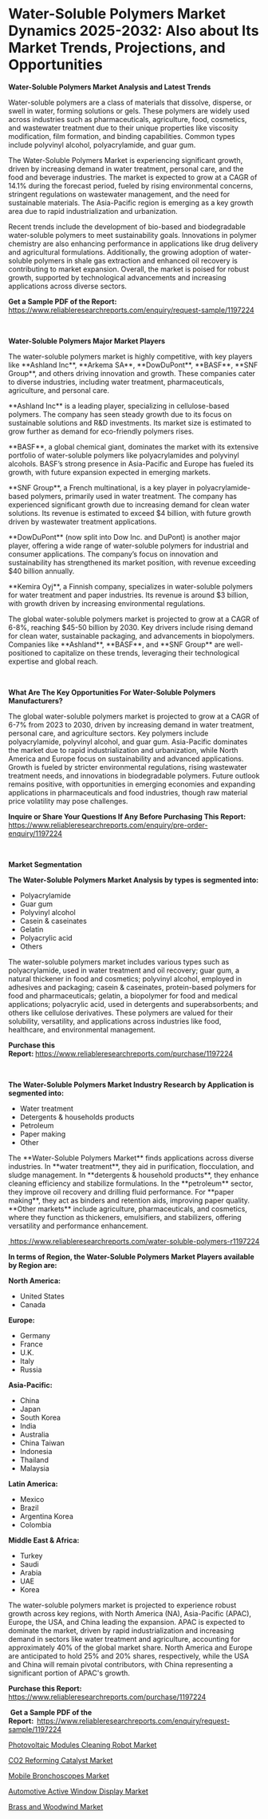 <p><h1>Water-Soluble Polymers Market Dynamics 2025-2032: Also about Its Market Trends, Projections, and Opportunities</h1></p><p><strong>Water-Soluble Polymers Market Analysis and Latest Trends</strong></p>
<p><p>Water-soluble polymers are a class of materials that dissolve, disperse, or swell in water, forming solutions or gels. These polymers are widely used across industries such as pharmaceuticals, agriculture, food, cosmetics, and wastewater treatment due to their unique properties like viscosity modification, film formation, and binding capabilities. Common types include polyvinyl alcohol, polyacrylamide, and guar gum.</p><p>The Water-Soluble Polymers Market is experiencing significant growth, driven by increasing demand in water treatment, personal care, and the food and beverage industries. The market is expected to grow at a CAGR of 14.1% during the forecast period, fueled by rising environmental concerns, stringent regulations on wastewater management, and the need for sustainable materials. The Asia-Pacific region is emerging as a key growth area due to rapid industrialization and urbanization.</p><p>Recent trends include the development of bio-based and biodegradable water-soluble polymers to meet sustainability goals. Innovations in polymer chemistry are also enhancing performance in applications like drug delivery and agricultural formulations. Additionally, the growing adoption of water-soluble polymers in shale gas extraction and enhanced oil recovery is contributing to market expansion. Overall, the market is poised for robust growth, supported by technological advancements and increasing applications across diverse sectors.</p></p>
<p><strong>Get a Sample PDF of the Report:&nbsp;</strong> <a href="https://www.reliableresearchreports.com/enquiry/request-sample/1197224?utm_campaign=24&utm_medium=2&utm_source=Github&utm_content=ia&utm_term=29012025&utm_id=water-soluble-polymers">https://www.reliableresearchreports.com/enquiry/request-sample/1197224</a></p>
<p>&nbsp;</p>
<p><strong>Water-Soluble Polymers Major Market Players</strong></p>
<p><p>The water-soluble polymers market is highly competitive, with key players like **Ashland Inc**, **Arkema SA**, **DowDuPont**, **BASF**, **SNF Group**, and others driving innovation and growth. These companies cater to diverse industries, including water treatment, pharmaceuticals, agriculture, and personal care.</p><p>**Ashland Inc** is a leading player, specializing in cellulose-based polymers. The company has seen steady growth due to its focus on sustainable solutions and R&D investments. Its market size is estimated to grow further as demand for eco-friendly polymers rises.</p><p>**BASF**, a global chemical giant, dominates the market with its extensive portfolio of water-soluble polymers like polyacrylamides and polyvinyl alcohols. BASF’s strong presence in Asia-Pacific and Europe has fueled its growth, with future expansion expected in emerging markets.</p><p>**SNF Group**, a French multinational, is a key player in polyacrylamide-based polymers, primarily used in water treatment. The company has experienced significant growth due to increasing demand for clean water solutions. Its revenue is estimated to exceed $4 billion, with future growth driven by wastewater treatment applications.</p><p>**DowDuPont** (now split into Dow Inc. and DuPont) is another major player, offering a wide range of water-soluble polymers for industrial and consumer applications. The company’s focus on innovation and sustainability has strengthened its market position, with revenue exceeding $40 billion annually.</p><p>**Kemira Oyj**, a Finnish company, specializes in water-soluble polymers for water treatment and paper industries. Its revenue is around $3 billion, with growth driven by increasing environmental regulations.</p><p>The global water-soluble polymers market is projected to grow at a CAGR of 6-8%, reaching $45-50 billion by 2030. Key drivers include rising demand for clean water, sustainable packaging, and advancements in biopolymers. Companies like **Ashland**, **BASF**, and **SNF Group** are well-positioned to capitalize on these trends, leveraging their technological expertise and global reach.</p></p>
<p>&nbsp;</p>
<p><strong>What Are The Key Opportunities For Water-Soluble Polymers Manufacturers?</strong></p>
<p><p>The global water-soluble polymers market is projected to grow at a CAGR of 6-7% from 2023 to 2030, driven by increasing demand in water treatment, personal care, and agriculture sectors. Key polymers include polyacrylamide, polyvinyl alcohol, and guar gum. Asia-Pacific dominates the market due to rapid industrialization and urbanization, while North America and Europe focus on sustainability and advanced applications. Growth is fueled by stricter environmental regulations, rising wastewater treatment needs, and innovations in biodegradable polymers. Future outlook remains positive, with opportunities in emerging economies and expanding applications in pharmaceuticals and food industries, though raw material price volatility may pose challenges.</p></p>
<p><strong>Inquire or Share Your Questions If Any Before Purchasing This Report:</strong> <a href="https://www.reliableresearchreports.com/enquiry/pre-order-enquiry/1197224?utm_campaign=24&utm_medium=2&utm_source=Github&utm_content=ia&utm_term=29012025&utm_id=water-soluble-polymers">https://www.reliableresearchreports.com/enquiry/pre-order-enquiry/1197224</a></p>
<p>&nbsp;</p>
<p><strong>Market Segmentation</strong></p>
<p><strong>The Water-Soluble Polymers Market Analysis by types is segmented into:</strong></p>
<p><ul><li>Polyacrylamide</li><li>Guar gum</li><li>Polyvinyl alcohol</li><li>Casein & caseinates</li><li>Gelatin</li><li>Polyacrylic acid</li><li>Others</li></ul></p>
<p><p>The water-soluble polymers market includes various types such as polyacrylamide, used in water treatment and oil recovery; guar gum, a natural thickener in food and cosmetics; polyvinyl alcohol, employed in adhesives and packaging; casein & caseinates, protein-based polymers for food and pharmaceuticals; gelatin, a biopolymer for food and medical applications; polyacrylic acid, used in detergents and superabsorbents; and others like cellulose derivatives. These polymers are valued for their solubility, versatility, and applications across industries like food, healthcare, and environmental management.</p></p>
<p><strong>Purchase this Report:&nbsp;</strong><a href="https://www.reliableresearchreports.com/purchase/1197224?utm_campaign=24&utm_medium=2&utm_source=Github&utm_content=ia&utm_term=29012025&utm_id=water-soluble-polymers">https://www.reliableresearchreports.com/purchase/1197224</a></p>
<p>&nbsp;</p>
<p><strong>The Water-Soluble Polymers Market Industry Research by Application is segmented into:</strong></p>
<p><ul><li>Water treatment</li><li>Detergents & households products</li><li>Petroleum</li><li>Paper making</li><li>Other</li></ul></p>
<p><p>The **Water-Soluble Polymers Market** finds applications across diverse industries. In **water treatment**, they aid in purification, flocculation, and sludge management. In **detergents & household products**, they enhance cleaning efficiency and stabilize formulations. In the **petroleum** sector, they improve oil recovery and drilling fluid performance. For **paper making**, they act as binders and retention aids, improving paper quality. **Other markets** include agriculture, pharmaceuticals, and cosmetics, where they function as thickeners, emulsifiers, and stabilizers, offering versatility and performance enhancement.</p></p>
<p><a href="https://www.reliableresearchreports.com/water-soluble-polymers-r1197224?utm_campaign=24&utm_medium=2&utm_source=Github&utm_content=ia&utm_term=29012025&utm_id=water-soluble-polymers">&nbsp;https://www.reliableresearchreports.com/water-soluble-polymers-r1197224</a></p>
<p><strong>In terms of Region, the Water-Soluble Polymers Market Players available by Region are:</strong></p>
<p>
    <p> <strong> North America: </strong>
        <ul>
            <li>United States</li>
            <li>Canada</li>
        </ul>
        </p> 
    <p> <strong> Europe: </strong>
        <ul>
            <li>Germany</li>
            <li>France</li>
            <li>U.K.</li>
            <li>Italy</li>
            <li>Russia</li>
        </ul>
        </p> 
    <p> <strong> Asia-Pacific: </strong>
        <ul>
            <li>China</li>
            <li>Japan</li>
            <li>South Korea</li>
            <li>India</li>
            <li>Australia</li>
            <li>China Taiwan</li>
            <li>Indonesia</li>
            <li>Thailand</li>
            <li>Malaysia</li>
        </ul>
        </p> 
    <p> <strong> Latin America: </strong>
        <ul>
            <li>Mexico</li>
            <li>Brazil</li>
            <li>Argentina Korea</li>
            <li>Colombia</li>
        </ul>
        </p> 
    <p> <strong> Middle East & Africa: </strong>
        <ul>
            <li>Turkey</li>
            <li>Saudi</li>
            <li>Arabia</li>
            <li>UAE</li>
            <li>Korea</li>
        </ul>
    </p>
    </p>
<p><p>The water-soluble polymers market is projected to experience robust growth across key regions, with North America (NA), Asia-Pacific (APAC), Europe, the USA, and China leading the expansion. APAC is expected to dominate the market, driven by rapid industrialization and increasing demand in sectors like water treatment and agriculture, accounting for approximately 40% of the global market share. North America and Europe are anticipated to hold 25% and 20% shares, respectively, while the USA and China will remain pivotal contributors, with China representing a significant portion of APAC's growth.</p></p>
<p><strong>Purchase this Report: </strong><a href="https://www.reliableresearchreports.com/purchase/1197224?utm_campaign=24&utm_medium=2&utm_source=Github&utm_content=ia&utm_term=29012025&utm_id=water-soluble-polymers">https://www.reliableresearchreports.com/purchase/1197224</a></p>
<p>&nbsp;<strong>Get a Sample PDF of the Report:&nbsp;&nbsp;</strong><a href="https://www.reliableresearchreports.com/enquiry/request-sample/1197224?utm_campaign=24&utm_medium=2&utm_source=Github&utm_content=ia&utm_term=29012025&utm_id=water-soluble-polymers">https://www.reliableresearchreports.com/enquiry/request-sample/1197224</a></p>
<p><strong></strong></p>
<p><p><a href="https://www.linkedin.com/pulse/rapid-growth-global-photovoltaic-modules-cleaning-robot-market-cye0e?utm_campaign=24&utm_medium=2&utm_source=Github&utm_content=ia&utm_term=29012025&utm_id=water-soluble-polymers">Photovoltaic Modules Cleaning Robot Market</a></p><p><a href="https://www.linkedin.com/pulse/market-demand-revenue-analysis-co2-reforming-catalyst-projected-smtee?utm_campaign=24&utm_medium=2&utm_source=Github&utm_content=ia&utm_term=29012025&utm_id=water-soluble-polymers">CO2 Reforming Catalyst Market</a></p><p><a href="https://www.linkedin.com/pulse/mobile-bronchoscopes-market-report-expected-cagr-95-examines-k0w0e?utm_campaign=24&utm_medium=2&utm_source=Github&utm_content=ia&utm_term=29012025&utm_id=water-soluble-polymers">Mobile Bronchoscopes Market</a></p><p><a href="https://www.linkedin.com/pulse/automotive-active-window-display-market-trends-detailed-study-9oaae?utm_campaign=24&utm_medium=2&utm_source=Github&utm_content=ia&utm_term=29012025&utm_id=water-soluble-polymers">Automotive Active Window Display Market</a></p><p><a href="https://www.linkedin.com/pulse/key-metrics-brass-woodwind-market-report-size-growth-forecast-i5htf?utm_campaign=24&utm_medium=2&utm_source=Github&utm_content=ia&utm_term=29012025&utm_id=water-soluble-polymers">Brass and Woodwind Market</a></p></p>